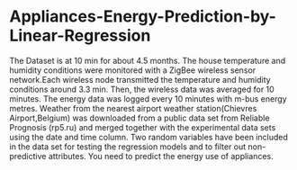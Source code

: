 # Appliances-Energy-Prediction-by-Linear-Regression
The Dataset is at 10 min for about 4.5 months. The house temperature and humidity conditions were monitored with a ZigBee wireless sensor network.Each wireless node transmitted the temperature and humidity conditions around 3.3 min. Then, the wireless data was averaged for 10 minutes. The energy data was logged every 10 minutes with m-bus energy metres. Weather from the nearest airport weather station(Chievres Airport,Belgium) was downloaded from a public data set from Reliable Prognosis (rp5.ru) and merged together with the experimental data sets using the date and time column. Two random variables have been included in the data set for testing the regression models and to filter out non-predictive attributes. You need to predict the energy use of appliances.
